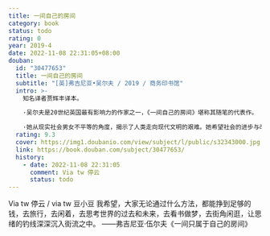 ```yaml
---
title: 一间自己的房间
category: book
status: todo
rating: 0
year: 2019-4
date: 2022-11-08 22:31:05+08:00
douban:
  id: "30477653"
  title: 一间自己的房间
  subtitle: "[英]弗吉尼亚•吴尔夫 / 2019 / 商务印书馆"
  intro: >-
    知名译者贾辉丰译本。

    ·吴尔夫是20世纪英国最有影响力的作家之一，《一间自己的房间》堪称其随笔的代表作。

    ·她从现实社会男女不平等的角度，揭示了人类走向现代文明的艰难。她希望社会的进步与改善和人类的进步与改善，是男女两性共同努力的方向。女性在科学和技术飞速发展的现代社会，注定要扮演一只重要的力量，这篇随笔由此而具有永恒的价值。
  rating: 9.3
  cover: https://img1.doubanio.com/view/subject/l/public/s32343000.jpg
  link: https://book.douban.com/subject/30477653/
  history:
    - date: 2022-11-08 22:31:05
      comment: Via tw 停云
      status: todo
---
```


Via tw 停云 / via tw 豆小豆 我希望，大家无论通过什么方法，都能挣到足够的钱，去旅行，去闲着，去思考世界的过去和未来，去看书做梦，去街角闲逛，让思绪的钓线深深沉入街流之中。
——弗吉尼亚·伍尔夫《一间只属于自己的房间》
